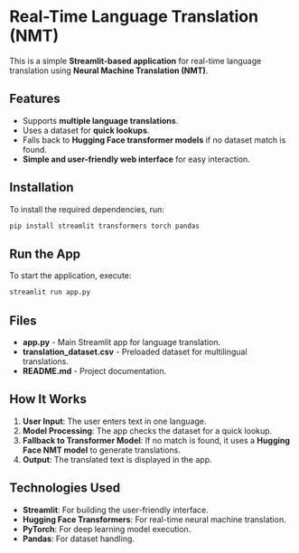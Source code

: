 # Real-Time Language Translation (NMT)
This is a simple **Streamlit-based application** for real-time language translation using **Neural Machine Translation (NMT)**.

## Features

- Supports **multiple language translations**.
- Uses a dataset for **quick lookups**.
- Falls back to **Hugging Face transformer models** if no dataset match is found.
- **Simple and user-friendly web interface** for easy interaction.

## Installation

To install the required dependencies, run:

```bash
pip install streamlit transformers torch pandas
```

## Run the App

To start the application, execute:

```bash
streamlit run app.py
```

## Files

- **app.py** - Main Streamlit app for language translation.
- **translation\_dataset.csv** - Preloaded dataset for multilingual translations.
- **README.md** - Project documentation.

## How It Works

1. **User Input**: The user enters text in one language.
2. **Model Processing**: The app checks the dataset for a quick lookup.
3. **Fallback to Transformer Model**: If no match is found, it uses a **Hugging Face NMT model** to generate translations.
4. **Output**: The translated text is displayed in the app.

## Technologies Used

- **Streamlit**: For building the user-friendly interface.
- **Hugging Face Transformers**: For real-time neural machine translation.
- **PyTorch**: For deep learning model execution.
- **Pandas**: For dataset handling.



